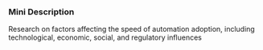 ### Mini Description

Research on factors affecting the speed of automation adoption, including technological, economic, social, and regulatory influences
